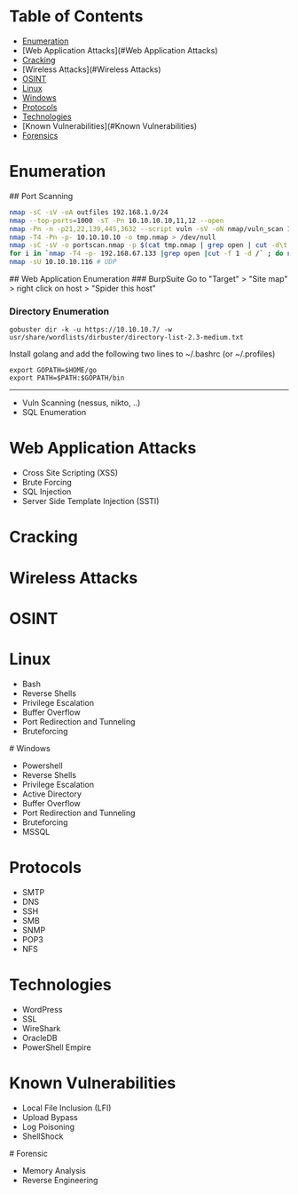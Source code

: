 # Table of Contents
* [Enumeration](#Enumeration)
* [Web Application Attacks](#Web Application Attacks)
* [Cracking](#Cracking)
* [Wireless Attacks](#Wireless Attacks)
* [OSINT](#OSINT)
* [Linux](#Linux)
* [Windows](#Windows)
* [Protocols](#Protocols)
* [Technologies](#Technologies)
* [Known Vulnerabilities](#Known Vulnerabilities)
* [Forensics](#Forensics)

# Enumeration
## Port Scanning

``` bash
nmap -sC -sV -oA outfiles 192.168.1.0/24
nmap --top-ports=1000 -sT -Pn 10.10.10.10,11,12 --open
nmap -Pn -n -p21,22,139,445,3632 --script vuln -sV -oN nmap/vuln_scan 10.10.10.3
nmap -T4 -Pn -p- 10.10.10.10 -o tmp.nmap > /dev/null
nmap -sC -sV -o portscan.nmap -p $(cat tmp.nmap | grep open | cut -d\t -f1 | sed 's/\///g' | paste -sd, ) 10.10.10.10 > /dev/null
for i in `nmap -T4 -p- 192.168.67.133 |grep open |cut -f 1 -d /` ; do nmap -T4 -p$i -A 192.168.67.133; done
nmap -sU 10.10.10.116 # UDP
```

## Web Application Enumeration
### BurpSuite
Go to "Target" > "Site map" > right click on host > "Spider this host" 
### Directory Enumeration
```
gobuster dir -k -u https://10.10.10.7/ -w usr/share/wordlists/dirbuster/directory-list-2.3-medium.txt	
```

Install golang and add the following two lines to ~/.bashrc (or ~/.profiles)

```
export GOPATH=$HOME/go
export PATH=$PATH:$GOPATH/bin		
```
--------------------------------------------------
* Vuln Scanning (nessus, nikto, ..)
* SQL Enumeration

# Web Application Attacks
* Cross Site Scripting (XSS)
* Brute Forcing
* SQL Injection
* Server Side Template Injection (SSTI)

# Cracking

# Wireless Attacks

# OSINT

# Linux
* Bash
* Reverse Shells
* Privilege Escalation
* Buffer Overflow
* Port Redirection and Tunneling
* Bruteforcing

# Windows
* Powershell
* Reverse Shells
* Privilege Escalation
* Active Directory
* Buffer Overflow
* Port Redirection and Tunneling
* Bruteforcing
* MSSQL

# Protocols
* SMTP
* DNS
* SSH
* SMB
* SNMP
* POP3
* NFS

# Technologies
* WordPress
* SSL
* WireShark
* OracleDB
* PowerShell Empire

# Known Vulnerabilities
* Local File Inclusion (LFI)
* Upload Bypass
* Log Poisoning
* ShellShock

# Forensic
* Memory Analysis
* Reverse Engineering




